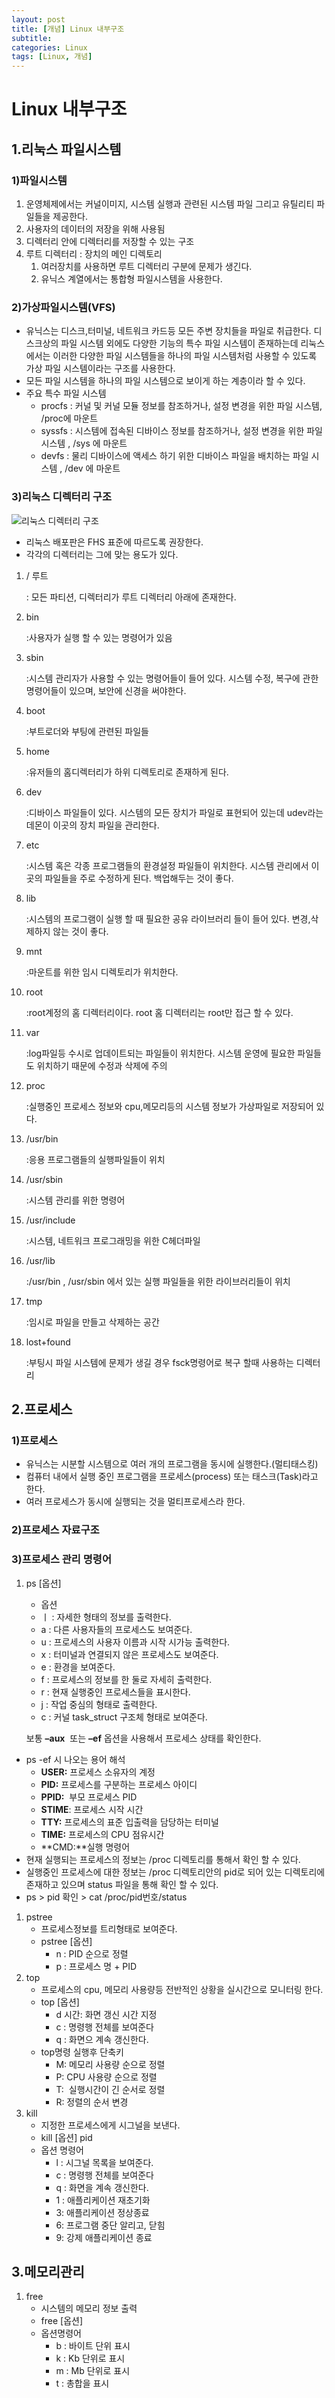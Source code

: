 ```yaml
---
layout: post
title: [개념] Linux 내부구조
subtitle:
categories: Linux
tags: [Linux, 개념]
---
```



# Linux 내부구조

## 1.리눅스 파일시스템

### 1)파일시스템

1. 운영체제에서는 커널이미지, 시스템 실행과 관련된 시스템 파일 그리고 유틸리티 파일들을 제공한다.
2. 사용자의 데이터의 저장을 위해 사용됨
3. 디렉터리 안에 디렉터리를 저장할 수 있는 구조
4. 루트 디렉터리 : 장치의 메인 디렉토리
    1. 여러장치를 사용하면 루트 디렉터리 구분에 문제가 생긴다.
    2. 유닉스 계열에서는 통합형 파일시스템을 사용한다.



### 2)가상파일시스템(VFS)

- 유닉스는 디스크,터미널, 네트워크 카드등 모든 주변 장치들을 파일로 취급한다. 디스크상의 파일 시스템 외에도 다양한 기능의 특수 파일 시스템이 존재하는데 리눅스에서는 이러한 다양한 파일 시스템들을 하나의 파일 시스템처럼 사용할 수 있도록 가상 파일 시스템이라는 구조를 사용한다.
- 모든 파일 시스템을 하나의 파일 시스템으로 보이게 하는 계층이라 할 수 있다.
- 주요 특수 파일 시스템
    - procfs : 커널 및 커널 모듈 정보를 참조하거나, 설정 변경을 위한 파일 시스템, /proc에 마운트
    - syssfs : 시스템에 접속된 디바이스 정보를 참조하거나, 설정 변경을 위한 파일 시스템 , /sys 에 마운트
    - devfs : 물리 디바이스에 액세스 하기 위한 디바이스 파일을 배치하는 파일 시스템 , /dev 에 마운트


### 3)리눅스 디렉터리 구조

![리눅스 디렉터리 구조](https://user-images.githubusercontent.com/83413364/135374998-a91e25a9-6fc3-4ff3-b4c0-98bf5aed0c9e.png)


- 리눅스 배포판은 FHS 표준에 따르도록 권장한다.
- 각각의 디렉터리는 그에 맞는 용도가 있다.

1. / 루트
    
    : 모든 파티션, 디렉터리가 루트 디렉터리 아래에 존재한다.
    
2. bin
    
    :사용자가 실행 할 수 있는 명령어가 있음
    
3. sbin
    
    :시스템 관리자가 사용할 수 있는 명령어들이 들어 있다. 시스템 수정, 복구에 관한 명령어들이 있으며, 보안에 신경을 써야한다.
    
4. boot
    
    :부트로더와 부팅에 관련된 파일들
    
5. home
    
    :유저들의 홈디렉터리가 하위 디렉토리로 존재하게 된다.
    
6. dev
    
    :디바이스 파일들이 있다. 시스템의 모든 장치가 파일로 표현되어 있는데 udev라는 데몬이 이곳의 장치 파일을 관리한다.
    
7. etc
    
    :시스템 혹은 각종 프로그램들의 환경설정 파일들이 위치한다. 시스템 관리에서 이곳의 파일들을 주로 수정하게 된다. 백업해두는 것이 좋다.
    
8. lib
    
    :시스템의 프로그램이 실행 할 때 필요한 공유 라이브러리 들이 들어 있다. 변경,삭제하지 않는 것이 좋다.
    
9. mnt
    
    :마운트를 위한 임시 디렉토리가 위치한다.
    
10. root
    
    :root계정의 홈 디렉터리이다. root 홈 디렉터리는 root만 접근 할 수 있다.
    
11. var
    
    :log파일등 수시로 업데이트되는 파일들이 위치한다. 시스템 운영에 필요한 파일들도 위치하기 때문에 수정과 삭제에 주의 
    
12. proc
    
    :실행중인 프로세스 정보와 cpu,메모리등의 시스템 정보가 가상파일로 저장되어 있다.
    
13. /usr/bin
    
    :응용 프로그램들의 실행파일들이 위치
    
14. /usr/sbin
    
    :시스템 관리를 위한 명령어
    
15. /usr/include
    
    :시스템, 네트워크 프로그래밍을 위한 C헤더파일
    
16. /usr/lib
    
    :/usr/bin , /usr/sbin 에서 있는 실행 파일들을 위한 라이브러리들이 위치
    
17. tmp
    
    :임시로 파일을 만들고 삭제하는 공간
    
18. lost+found
    
    :부팅시 파일 시스템에 문제가 생길 경우 fsck명령어로 복구 할때 사용하는 디렉터리 
    

## 2.프로세스

### 1)프로세스

- 유닉스는 시분할 시스템으로 여러 개의 프로그램을 동시에 실행한다.(멀티태스킹)
- 컴퓨터 내에서 실행 중인 프로그램을 프로세스(process) 또는 태스크(Task)라고 한다.
- 여러 프로세스가 동시에 실행되는 것을 멀티프로세스라 한다.

### 2)프로세스 자료구조

### 3)프로세스 관리 명령어

1. ps [옵션] 
    - 옵션
    - ㅣ : 자세한 형태의 정보를 출력한다.
    - a : 다른 사용자들의 프로세스도 보여준다.
    - u : 프로세스의 사용자 이름과 시작 시가능 출력한다.
    - x : 터미널과 연결되지 않은 프로세스도 보여준다.
    - e : 환경을 보여준다.
    - f : 프로세스의 정보를 한 둘로 자세히 출력한다.
    - r : 현재 실행중인 프로세스들을 표시한다.
    - j : 작업 중심의 형태로 출력한다.
    - c : 커널 task_struct 구조체 형태로 보여준다.
    
    보통 **–aux**  또는 **–ef** 옵션을 사용해서 프로세스 상태를 확인한다.
    
- ps -ef 시 나오는 용어 해석
    - **USER:** 프로세스 소유자의 계정
    - **PID:** 프로세스를 구분하는 프로세스 아이디
    - **PPID:**  부모 프로세스 PID
    - **STIME**: 프로세스 시작 시간
    - **TTY:** 프로세스의 표준 입출력을 담당하는 터미널
    - **TIME:** 프로세스의 CPU 점유시간
    - **CMD:**실행 명령어
- 현재 실행되는 프로세스의 정보는 /proc 디렉토리를 통해서 확인 할 수 있다.
- 실행중인 프로세스에 대한 정보는 /proc 디렉토리안의 pid로 되어 있는 디렉토리에 존재하고 있으며 status 파일을 통해 확인 할 수 있다.
- ps > pid 확인 > cat /proc/pid번호/status
1. pstree 
    - 프로세스정보를 트리형태로 보여준다.
    - pstree [옵션]
        - n : PID 순으로 정렬
        - p : 프로세스 명 + PID
2. top
    - 프로세스의 cpu, 메모리 사용량등 전반적인 상황을 실시간으로 모니터링 한다.
    - top [옵션]
        - d 시간: 화면 갱신 시간 지정
        - c : 명령행 전체를 보여준다
        - q : 화면으 계속 갱신한다.
    - top명령 실행후 단축키
        - M: 메모리 사용량 순으로 정렬
        - P: CPU 사용량 순으로 정렬
        - T:  실행시간이 긴 순서로 정렬
        - R: 정렬의 순서 변경
3. kill
    - 지정한 프로세스에게 시그널을 보낸다.
    - kill [옵션] pid
    - 옵션 명령어
        - l : 시그널 목록을 보여준다.
        - c : 명령행 전체를 보여준다
        - q : 화면을 계속 갱신한다.
        - 1 : 애플리케이션 재초기화
        - 3: 애플리케이션 정상종료
        - 6: 프로그램 중단 알리고, 닫힘
        - 9: 강제 애플리케이션 종료

## 3.메모리관리

1. free
    - 시스템의 메모리 정보 출력
    - free  [옵션]
    - 옵션명령어
        - b : 바이트 단위 표시
        - k : Kb 단위로 표시
        - m : Mb 단위로 표시
        - t : 총합을 표시